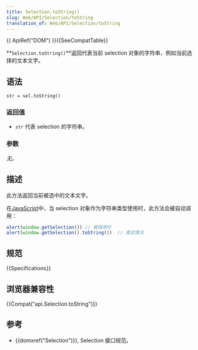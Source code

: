 ```yaml
---
title: Selection.toString()
slug: Web/API/Selection/toString
translation_of: Web/API/Selection/toString
---
```

{{ ApiRef("DOM") }}{{SeeCompatTable}}

**`Selection.toString()`**返回代表当前 selection 对象的字符串，例如当前选择的文本文字。

## 语法

```plain
str = sel.toString()
```

### 返回值

- _`str`_ 代表 selection 的字符串。

### 参数

_无。_

## 描述

此方法返回当前被选中的文本文字。

在[JavaScript](/zh-CN/docs/Web/JavaScript)中，当 selection 对象作为字符串类型使用时，此方法会被自动调用：

```js
alert(window.getSelection()) // 被调用时
alert(window.getSelection().toString())  // 真实情况
```

## 规范

{{Specifications}}

## 浏览器兼容性

{{Compat("api.Selection.toString")}}

## 参考

- {{domxref("Selection")}}, Selection 接口规范。
